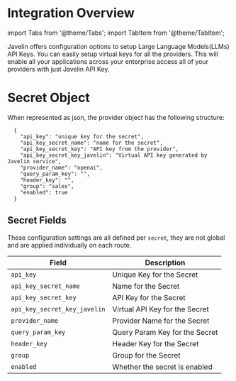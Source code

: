 # Integration Overview
import Tabs from '@theme/Tabs';
import TabItem from '@theme/TabItem';

Javelin offers configuration options to setup Large Language Models(LLMs) API Keys. You can easily setup virtual keys for all the providers. This will enable all your applications across your enterprise access all of your providers with just Javelin API Key.

# Secret Object
When represented as json, the provider object has the following structure:
```shell
  {
    "api_key": "unique key for the secret",
    "api_key_secret_name": "name for the secret",
    "api_key_secret_key": "API key from the provider",
    "api_key_secret_key_javelin": "Virtual API key generated by Javelin service",
    "provider_name": "openai",
    "query_param_key": "",
    "header_key": "",
    "group": "sales",
    "enabled": true
  }
  ```

## Secret Fields

These configuration settings are all defined per `secret`, they are not global and are applied individually on each route. 

| Field | Description | 
| --------------- | --------------- | 
| `api_key` | Unique Key for the Secret | 
| `api_key_secret_name` | Name for the Secret | 
| `api_key_secret_key` | API Key for the Secret | 
| `api_key_secret_key_javelin` | Virtual API Key for the Secret | 
| `provider_name` | Provider Name for the Secret | 
| `query_param_key` | Query Param Key for the Secret | 
| `header_key` | Header Key for the Secret | 
| `group` | Group for the Secret | 
| `enabled` | Whether the secret is enabled | 